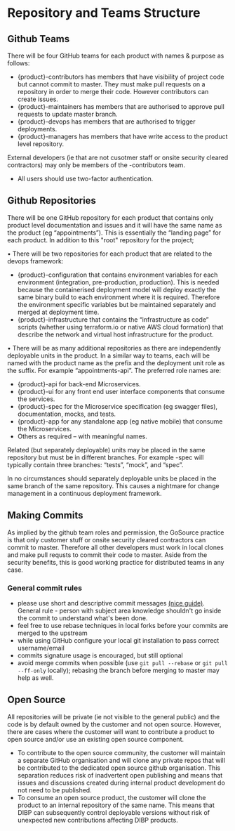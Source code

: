 # Repository and Teams Structure

## Github Teams

There will be four GitHub teams for each product with names & purpose as follows:
* {product}-contributors has members that have visibility of project code but cannot commit to master.  They must make pull requests on a repository in order to merge their code.  However contributors can create issues.
* {product}-maintainers has members that are authorised to approve pull requests to update master branch.  
* {product}-devops has members that are authorised to trigger deployments.  
* {product}-managers has members that have write access to the product level repository.

External developers (ie that are not cusotmer staff or onsite security cleared contractors) may only be members of the <product>-contributors team.  
* All users should use two-factor authentication.  

## Github Repositories

There will be one GitHub repository for each product that contains only product level documentation and issues and it will have the same name as the product (eg “appointments”).  This is essentially the “landing page” for each product.  In addition to this "root" repository for the project;

•	There will be two repositories for each product that are related to the devops framework:
  *  {product}-configuration that contains environment variables for each environment (integration, pre-production, production).  This is needed because the containerised deployment model will deploy exactly the same binary build to each environment where it is required.  Therefore the environment specific variables but be maintained separately and merged at deployment time.
  * {product}-infrastructure that contains the “infrastructure as code” scripts (whether using terraform.io or native AWS cloud formation) that describe the network and virtual host infrastructure for the product.  
  
•	There will be as many additional repositories as there are independently deployable units in the product.   In a similar way to teams, each will be named with the product name as the prefix and the deployment unit role as the suffix.  For example “appointments-api”.  The preferred role names are:
  * {product}-api for back-end Microservices.
  * {product}-ui for any front end user interface components that consume the services.
  * {product}-spec for the Microservice specification (eg swagger files), documentation, mocks, and tests.
  * {product}-app for any standalone app (eg native mobile) that consume the Microservices.
  * Others as required – with meaningful names.

Related (but separately deployable) units may be placed in the same repository but must be in different branches.  For example <product>-spec will typically contain three branches: “tests”, “mock”, and “spec”.

In no circumstances should separately deployable units be placed in the same branch of the same repository.  This causes a nightmare for change management in a continuous deployment framework.

## Making Commits

As implied by the github team roles and permission, the GoSource practice is that only customer stuff or onsite security cleared contractors can commit to master.  Therefore all other developers must work in local clones and make pull requsts to commit their code to master.  Aside from the security benefits, this is good working practice for distributed teams in any case.

### General commit rules

* please use short and descriptive commit messages [(nice guide)](https://chris.beams.io/posts/git-commit/). General rule - person with subject area knowledge shouldn't go inside the commit to understand what's been done.
* feel free to use rebase techniques in local forks before your commits are merged to the upstream
* while using GitHub configure your local git installation to pass correct username/email
* commits signature usage is encouraged, but still optional
* avoid merge commits when possible (use `git pull --rebase` or `git pull --ff-only` locally); rebasing the branch before merging to master may help as well.

## Open Source 

All repositories will be private (ie not visible to the general public) and the code is by default owned by the customer and not open source.  However, there are cases where the customer will want to contribute a product to open source and/or use an existing open source component.
* To contribute to the open source community, the customer will maintain a separate GitHub organisation and will clone any private repos that will be contributed to the dedicated open source github organisation.  This separation reduces risk of inadvertent open publishing and means that issues and discussions created during internal product development do not need to be published.
* To consume an open source product, the customer will clone the product to an internal repository of the same name.   This means that DIBP can subsequently control deployable versions without risk of unexpected new contributions affecting DIBP products.

